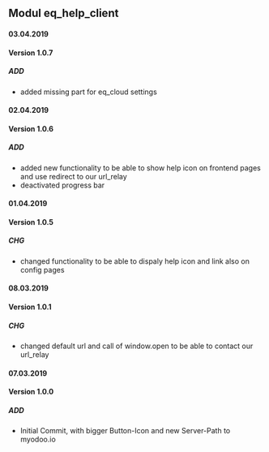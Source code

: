 ## Modul eq_help_client

#### 03.04.2019
#### Version 1.0.7
##### ADD
- added missing part for eq_cloud settings

#### 02.04.2019
#### Version 1.0.6
##### ADD
- added new functionality to be able to show help icon on frontend pages and use redirect to our url_relay
- deactivated progress bar

#### 01.04.2019
#### Version 1.0.5
##### CHG
- changed functionality to be able to dispaly help icon and link also on config pages

#### 08.03.2019
#### Version 1.0.1
##### CHG
- changed default url and call of window.open to be able to contact our url_relay

#### 07.03.2019
#### Version 1.0.0
##### ADD
- Initial Commit, with bigger Button-Icon and new Server-Path to myodoo.io
